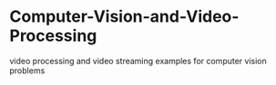 # Computer-Vision-and-Video-Processing
video processing and video streaming examples for computer vision problems
